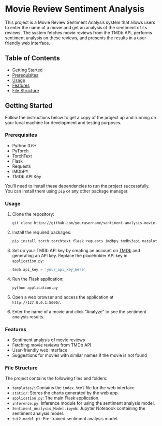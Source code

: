# Movie Review Sentiment Analysis

This project is a Movie Review Sentiment Analysis system that allows users to enter the name of a movie and get an analysis of the sentiment of its reviews. The system fetches movie reviews from the TMDb API, performs sentiment analysis on these reviews, and presents the results in a user-friendly web interface.

## Table of Contents

- [Getting Started](#getting-started)
- [Prerequisites](#prerequisites)
- [Usage](#usage)
- [Features](#features)
- [File Structure](#file-structure)

## Getting Started

Follow the instructions below to get a copy of the project up and running on your local machine for development and testing purposes.

### Prerequisites

- Python 3.6+
- PyTorch
- TorchText
- Flask
- Requests
- IMDbPY
- TMDb API Key

You'll need to install these dependencies to run the project successfully. You can install them using `pip` or any other package manager.

### Usage

1. Clone the repository:

   ```bash
   git clone https://github.com/yourusername/sentiment-analysis-movie-reviews.git
   ```

2. Install the required packages:

   ```bash
   pip install torch torchtext flask requests imdbpy tmdbv3api matplotlib spacy
   ```

3. Set up your TMDb API key by creating an account on [TMDb](https://www.themoviedb.org/) and generating an API key. Replace the placeholder API key in `application.py`:

   ```python
   tmdb.api_key = 'your_api_key_here'
   ```

4. Run the Flask application:

   ```bash
   python application.py
   ```

5. Open a web browser and access the application at `http://127.0.0.1:5000/`.

6. Enter the name of a movie and click "Analyze" to see the sentiment analysis results.

### Features

- Sentiment analysis of movie reviews
- Fetching movie reviews from TMDb API
- User-friendly web interface
- Suggestions for movies with similar names if the movie is not found

### File Structure

The project contains the following files and folders:

- `templates/`: Contains the `index.html` file for the web interface.
- `static/`: Stores the charts generated by the web app.
- `application.py`: The main Flask application.
- `inference.py`: Inference module for using the sentiment analysis model.
- `Sentiment_Analysis_Model.ipynb`: Jupyter Notebook containing the sentiment analysis model.
- `tut2-model.pt`: Pre-trained sentiment analysis model.

